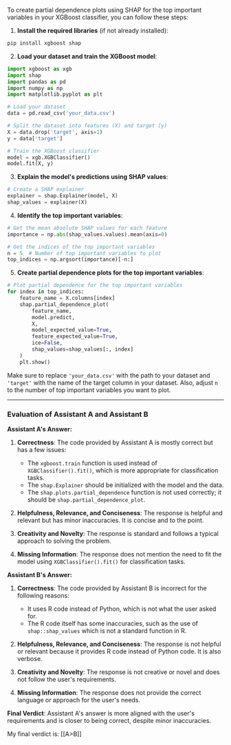 
To create partial dependence plots using SHAP for the top important variables in your XGBoost classifier, you can follow these steps:

1. **Install the required libraries** (if not already installed):
```bash
pip install xgboost shap
```

2. **Load your dataset and train the XGBoost model**:
```python
import xgboost as xgb
import shap
import pandas as pd
import numpy as np
import matplotlib.pyplot as plt

# Load your dataset
data = pd.read_csv('your_data.csv')

# Split the dataset into features (X) and target (y)
X = data.drop('target', axis=1)
y = data['target']

# Train the XGBoost classifier
model = xgb.XGBClassifier()
model.fit(X, y)
```

3. **Explain the model's predictions using SHAP values**:
```python
# Create a SHAP explainer
explainer = shap.Explainer(model, X)
shap_values = explainer(X)
```

4. **Identify the top important variables**:
```python
# Get the mean absolute SHAP values for each feature
importance = np.abs(shap_values.values).mean(axis=0)

# Get the indices of the top important variables
n = 5  # Number of top important variables to plot
top_indices = np.argsort(importance)[-n:]
```

5. **Create partial dependence plots for the top important variables**:
```python
# Plot partial dependence for the top important variables
for index in top_indices:
    feature_name = X.columns[index]
    shap.partial_dependence_plot(
        feature_name,
        model.predict,
        X,
        model_expected_value=True,
        feature_expected_value=True,
        ice=False,
        shap_values=shap_values[:, index]
    )
    plt.show()
```

Make sure to replace `'your_data.csv'` with the path to your dataset and `'target'` with the name of the target column in your dataset. Also, adjust `n` to the number of top important variables you want to plot.

---

### Evaluation of Assistant A and Assistant B

**Assistant A's Answer:**

1. **Correctness**: The code provided by Assistant A is mostly correct but has a few issues:
   - The `xgboost.train` function is used instead of `XGBClassifier().fit()`, which is more appropriate for classification tasks.
   - The `shap.Explainer` should be initialized with the model and the data.
   - The `shap.plots.partial_dependence` function is not used correctly; it should be `shap.partial_dependence_plot`.

2. **Helpfulness, Relevance, and Conciseness**: The response is helpful and relevant but has minor inaccuracies. It is concise and to the point.

3. **Creativity and Novelty**: The response is standard and follows a typical approach to solving the problem.

4. **Missing Information**: The response does not mention the need to fit the model using `XGBClassifier().fit()` for classification tasks.

**Assistant B's Answer:**

1. **Correctness**: The code provided by Assistant B is incorrect for the following reasons:
   - It uses R code instead of Python, which is not what the user asked for.
   - The R code itself has some inaccuracies, such as the use of `shap::shap_values` which is not a standard function in R.

2. **Helpfulness, Relevance, and Conciseness**: The response is not helpful or relevant because it provides R code instead of Python code. It is also verbose.

3. **Creativity and Novelty**: The response is not creative or novel and does not follow the user's requirements.

4. **Missing Information**: The response does not provide the correct language or approach for the user's needs.

**Final Verdict**: Assistant A's answer is more aligned with the user's requirements and is closer to being correct, despite minor inaccuracies.

My final verdict is: [[A>B]]